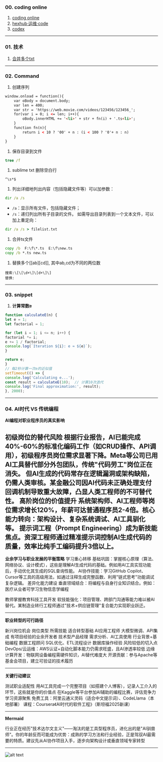 ### 00. coding online
1. [coding online](https://v39.livecodes.io/)
1. [hexhub·运维·code](https://www.hexhub.cn/)
1. [codex](https://openai.com/codex/)
---
### 01. 技术
1. [合并多个txt](https://zhuanlan.zhihu.com/p/147758957)
---
### 02. Command
1. 创建序列
``` html
window.onload = function(){
	var oBody = document.body;
	var len = 400;
	var str = 'https://web.movie.com/videos/123456/123456_';
	for(var i = 0; i <= len; i++){
		oBody.innerHTML += '<li>' + str + fn(i) + '.ts<li>';
	}
	function fn(n){
		return i < 10 ? '00' + n : (i < 100 ? '0'+ n : n)
	}
}
```
1. 保存目录到文件
``` cmd
tree /f
```

1. sublime txt 删除空白行
```
^\s*$
```

1. 列出详细地列出内容（包括隐藏文件等）可以加参数：

```cmd
dir /a /s
```

- `/a`：显示所有文件，包括隐藏文件；
- `/s`：递归列出所有子目录的文件。
如需导出目录列表到一个文本文件，可以加上重定向：

```cmd
dir /a /s > filelist.txt
```
1. 合并ts文件
``` cmd
copy /b  F:\f\*.ts  E:\f\new.ts
copy /b *.ts new.ts
```
1. 替换多个[[ab][cd]], 其中ab,cd为不同的两位数
```
搜索:\[\[\d+\]\[d+\]\]
替换:
```
---
### 03. snippet
1. **计算常数e**

``` javascript
function calculateE(n) {
let e = 1;
let factorial = 1;

for (let i = 1; i <= n; i++) {
factorial *= i;
e += 1 / factorial;
console.log(`Iteration ${i}: e ≈ ${e}`);
}

return e;
}
// 每2秒计算一次e的近似值
setTimeout(() => {
console.log('Calculating e...');
const result = calculateE(10);  // 计算10次迭代
console.log('Final approximation:', result);
}, 2000);

```

---
### 04. AI时代 VS 传统编程
**AI编程对职业程序员的真实影响**

初级岗位的替代风险
根据行业报告，AI已能完成40%-60%的标准化编码工作（如CRUD操作、API调用），初级程序员岗位需求显著下降。Meta等公司已用AI工具替代部分外包团队，传统"代码劳工"岗位正在消失。
但AI生成的代码常存在逻辑漏洞或架构缺陷，仍需人类审核。某金融公司因AI代码未正确处理支付回调机制导致重大故障，凸显人类工程师的不可替代性。
高阶岗位的价值提升
系统架构师、AI工程师等岗位需求增长120%，年薪可达普通程序员2-4倍。核心能力转向：架构设计、复杂系统调试、AI工具驯化等。
提示词工程（Prompt Engineering）成为新技能焦点。资深工程师通过精准提示词控制AI生成代码的质量，效率比纯手工编码提升3倍以上。
---

**业余学习与职业发展的平衡策略**
学习重心转移
基础巩固：掌握核心原理（算法、网络协议、设计模式），这些是理解AI生成代码的基础。例如用AI工具实现功能后，手动优化其生成的SQL查询性能。
AI协作技能：学习GitHub Copilot、Cursor等工具的高级用法，如通过注释生成完整函数、利用"链式思考"功能调试复杂逻辑。
差异化能力建设
垂直领域结合：将编程与自身行业知识结合。例如：
医疗从业者可学习生物信息学编程

教师掌握教育科技工具开发
软技能强化：项目管理、跨部门沟通等能力难以被AI替代。某制造业转行工程师通过"技术+供应链管理"复合能力实现职业跃迁。

---
**职业转型的可行路径**

新兴岗位机会
岗位类型	所需技能	适合转型基础
AI应用工程师	大模型微调、API集成	有项目经验的业余开发者
技术型产品经理	需求分析、AI工具使用	行业背景+基础编程
数据工程顾问	SQL优化、ETL流程设计	数据库操作经验
风险较低的切入点
DevOps/云运维：AWS认证+自动化脚本能力仍需求旺盛，且AI渗透率较低
边缘计算开发：物联网设备编程需硬件知识，AI替代难度大
开源贡献：参与Apache等基金会项目，建立可验证的技术履历

---
**关键行动建议**

测试职业适配性
用AI工具完成一个完整项目（如搭建个人博客），记录人工介入的环节，这些就是你的价值点
在Kaggle等平台参加AI辅助的编程比赛，评估竞争力
学习资源聚焦
免费工具：阿里云通义灵码（适合中文提示词）、CodeLlama（本地部署）
课程：Coursera《AI时代的软件工程》（斯坦福2025新课）

---
**Mermaid**

行业正在经历"技术达尔文主义"——淘汰的是工具型程序员，进化出的是"AI驯兽师"。你的年龄反而可能成为优势：成熟的学习方法和行业经验，正是驾驭AI最需要的特质。建议先从AI协作项目入手，逐步向架构设计或垂直领域专家转型

---
![alt text](https://upload-bbs.miyoushe.com/upload/2022/11/01/266607709/6cc988d046df34315681e50f9c9f299c_1259576169906078498.PNG?x-oss-process=image//resize,s_600/quality,q_80/auto-orient,0/interlace,1/format,png)